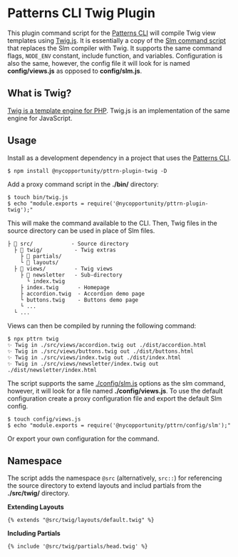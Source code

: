 # Patterns CLI Twig Plugin

This plugin command script for the [Patterns CLI](https://github.com/CityOfNewYork/patterns-cli) will compile Twig view templates using [Twig.js](https://github.com/twigjs/twig.js). It is essentially a copy of the [Slm command script](https://github.com/CityOfNewYork/patterns-cli#slm) that replaces the Slm compiler with Twig. It supports the same command flags, `NODE_ENV` constant, include function, and variables. Configuration is also the same, however, the config file it will look for is named **config/views.js** as opposed to **config/slm.js**.

## What is Twig?

[Twig is a template engine for PHP](https://twig.symfony.com/). Twig.js is an implementation of the same engine for JavaScript.

## Usage

Install as a development dependency in a project that uses the [Patterns CLI](https://github.com/CityOfNewYork/patterns-cli).

```shell
$ npm install @nycopportunity/pttrn-plugin-twig -D
```

Add a proxy command script in the **./bin/** directory:

```shell
$ touch bin/twig.js
$ echo "module.exports = require('@nycopportunity/pttrn-plugin-twig');"
```

This will make the command available to the CLI. Then, Twig files in the source directory can be used in place of Slm files.

```
├ 📂 src/            - Source directory
  ├ 📂 twig/          - Twig extras
    ├ 📁 partials/
    └ 📁 layouts/
  ├ 📂 views/         - Twig views
    ├ 📂 newsletter   - Sub-directory
      └ index.twig
    ├ index.twig      - Homepage
    ├ accordion.twig  - Accordion demo page
    └ buttons.twig    - Buttons demo page
    └ ...
  └ ...
```

Views can then be compiled by running the following command:

```shell
$ npx pttrn twig
✨ Twig in ./src/views/accordion.twig out ./dist/accordion.html
✨ Twig in ./src/views/buttons.twig out ./dist/buttons.html
✨ Twig in ./src/views/index.twig out ./dist/index.html
✨ Twig in ./src/views/newsletter/index.twig out ./dist/newsletter/index.html
```

The script supports the same [./config/slm.js](https://github.com/CityOfNewYork/patterns-cli/blob/main/config/slm.js) options as the slm command, however, it will look for a file named **./config/views.js**. To use the default configuration create a proxy configuration file and export the default Slm config.

```shell
$ touch config/views.js
$ echo "module.exports = require('@nycopportunity/pttrn/config/slm');"
```

Or export your own configuration for the command.

## Namespace

The script adds the namespace `@src` (alternatively, `src::`) for referencing the source directory to extend layouts and includ partials from the **./src/twig/** directory.

**Extending Layouts**

```twig
{% extends "@src/twig/layouts/default.twig" %}
```

**Including Partials**

```twig
{% include '@src/twig/partials/head.twig' %}
```


